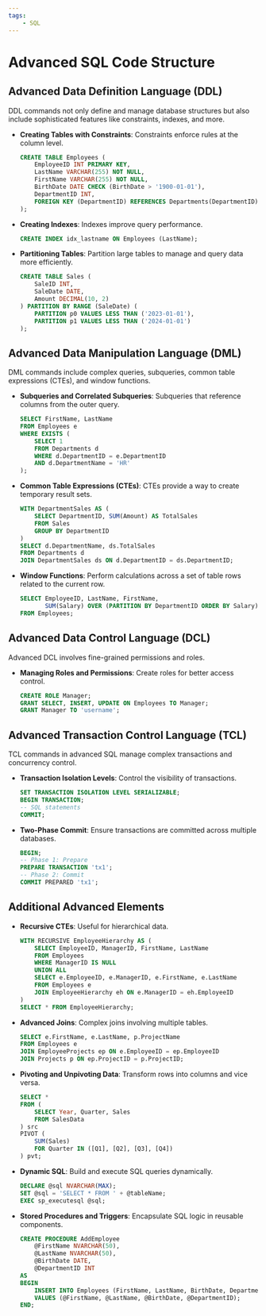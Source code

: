 ```yaml
---
tags:
    - SQL
---
```


# Advanced SQL Code Structure

## Advanced Data Definition Language (DDL)

DDL commands not only define and manage database structures but also include sophisticated features like constraints, indexes, and more.

- **Creating Tables with Constraints**: Constraints enforce rules at the column level.

  ```sql
  CREATE TABLE Employees (
      EmployeeID INT PRIMARY KEY,
      LastName VARCHAR(255) NOT NULL,
      FirstName VARCHAR(255) NOT NULL,
      BirthDate DATE CHECK (BirthDate > '1900-01-01'),
      DepartmentID INT,
      FOREIGN KEY (DepartmentID) REFERENCES Departments(DepartmentID)
  );
  ```

- **Creating Indexes**: Indexes improve query performance.

  ```sql
  CREATE INDEX idx_lastname ON Employees (LastName);
  ```

- **Partitioning Tables**: Partition large tables to manage and query data more efficiently.

  ```sql
  CREATE TABLE Sales (
      SaleID INT,
      SaleDate DATE,
      Amount DECIMAL(10, 2)
  ) PARTITION BY RANGE (SaleDate) (
      PARTITION p0 VALUES LESS THAN ('2023-01-01'),
      PARTITION p1 VALUES LESS THAN ('2024-01-01')
  );
  ```

## Advanced Data Manipulation Language (DML)

DML commands include complex queries, subqueries, common table expressions (CTEs), and window functions.

- **Subqueries and Correlated Subqueries**: Subqueries that reference columns from the outer query.

  ```sql
  SELECT FirstName, LastName
  FROM Employees e
  WHERE EXISTS (
      SELECT 1
      FROM Departments d
      WHERE d.DepartmentID = e.DepartmentID
      AND d.DepartmentName = 'HR'
  );
  ```

- **Common Table Expressions (CTEs)**: CTEs provide a way to create temporary result sets.

  ```sql
  WITH DepartmentSales AS (
      SELECT DepartmentID, SUM(Amount) AS TotalSales
      FROM Sales
      GROUP BY DepartmentID
  )
  SELECT d.DepartmentName, ds.TotalSales
  FROM Departments d
  JOIN DepartmentSales ds ON d.DepartmentID = ds.DepartmentID;
  ```

- **Window Functions**: Perform calculations across a set of table rows related to the current row.

  ```sql
  SELECT EmployeeID, LastName, FirstName,
         SUM(Salary) OVER (PARTITION BY DepartmentID ORDER BY Salary) AS RunningTotal
  FROM Employees;
  ```

## Advanced Data Control Language (DCL)

Advanced DCL involves fine-grained permissions and roles.

- **Managing Roles and Permissions**: Create roles for better access control.

  ```sql
  CREATE ROLE Manager;
  GRANT SELECT, INSERT, UPDATE ON Employees TO Manager;
  GRANT Manager TO 'username';
  ```

## Advanced Transaction Control Language (TCL)

TCL commands in advanced SQL manage complex transactions and concurrency control.

- **Transaction Isolation Levels**: Control the visibility of transactions.

  ```sql
  SET TRANSACTION ISOLATION LEVEL SERIALIZABLE;
  BEGIN TRANSACTION;
  -- SQL statements
  COMMIT;
  ```

- **Two-Phase Commit**: Ensure transactions are committed across multiple databases.

  ```sql
  BEGIN;
  -- Phase 1: Prepare
  PREPARE TRANSACTION 'tx1';
  -- Phase 2: Commit
  COMMIT PREPARED 'tx1';
  ```

## Additional Advanced Elements

- **Recursive CTEs**: Useful for hierarchical data.

  ```sql
  WITH RECURSIVE EmployeeHierarchy AS (
      SELECT EmployeeID, ManagerID, FirstName, LastName
      FROM Employees
      WHERE ManagerID IS NULL
      UNION ALL
      SELECT e.EmployeeID, e.ManagerID, e.FirstName, e.LastName
      FROM Employees e
      JOIN EmployeeHierarchy eh ON e.ManagerID = eh.EmployeeID
  )
  SELECT * FROM EmployeeHierarchy;
  ```

- **Advanced Joins**: Complex joins involving multiple tables.

  ```sql
  SELECT e.FirstName, e.LastName, p.ProjectName
  FROM Employees e
  JOIN EmployeeProjects ep ON e.EmployeeID = ep.EmployeeID
  JOIN Projects p ON ep.ProjectID = p.ProjectID;
  ```

- **Pivoting and Unpivoting Data**: Transform rows into columns and vice versa.

  ```sql
  SELECT *
  FROM (
      SELECT Year, Quarter, Sales
      FROM SalesData
  ) src
  PIVOT (
      SUM(Sales)
      FOR Quarter IN ([Q1], [Q2], [Q3], [Q4])
  ) pvt;
  ```

- **Dynamic SQL**: Build and execute SQL queries dynamically.

  ```sql
  DECLARE @sql NVARCHAR(MAX);
  SET @sql = 'SELECT * FROM ' + @tableName;
  EXEC sp_executesql @sql;
  ```

- **Stored Procedures and Triggers**: Encapsulate SQL logic in reusable components.

  ```sql
  CREATE PROCEDURE AddEmployee
      @FirstName NVARCHAR(50),
      @LastName NVARCHAR(50),
      @BirthDate DATE,
      @DepartmentID INT
  AS
  BEGIN
      INSERT INTO Employees (FirstName, LastName, BirthDate, DepartmentID)
      VALUES (@FirstName, @LastName, @BirthDate, @DepartmentID);
  END;
  ```
  